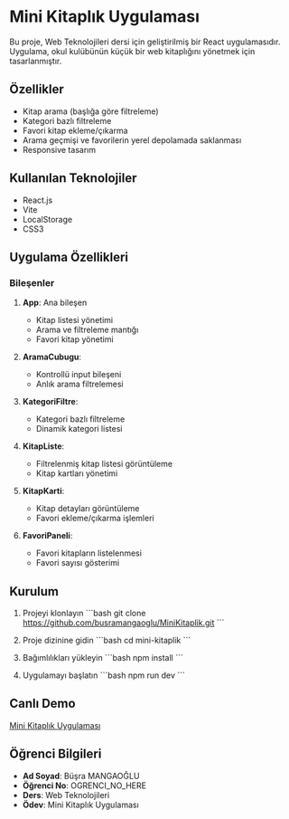 # Mini Kitaplık Uygulaması

Bu proje, Web Teknolojileri dersi için geliştirilmiş bir React uygulamasıdır. Uygulama, okul kulübünün küçük bir web kitaplığını yönetmek için tasarlanmıştır.

## Özellikler

- Kitap arama (başlığa göre filtreleme)
- Kategori bazlı filtreleme
- Favori kitap ekleme/çıkarma
- Arama geçmişi ve favorilerin yerel depolamada saklanması
- Responsive tasarım

## Kullanılan Teknolojiler

- React.js
- Vite
- LocalStorage
- CSS3

## Uygulama Özellikleri

### Bileşenler

1. **App**: Ana bileşen
   - Kitap listesi yönetimi
   - Arama ve filtreleme mantığı
   - Favori kitap yönetimi

2. **AramaCubugu**: 
   - Kontrollü input bileşeni
   - Anlık arama filtrelemesi

3. **KategoriFiltre**: 
   - Kategori bazlı filtreleme
   - Dinamik kategori listesi

4. **KitapListe**: 
   - Filtrelenmiş kitap listesi görüntüleme
   - Kitap kartları yönetimi

5. **KitapKarti**: 
   - Kitap detayları görüntüleme
   - Favori ekleme/çıkarma işlemleri

6. **FavoriPaneli**: 
   - Favori kitapların listelenmesi
   - Favori sayısı gösterimi

## Kurulum

1. Projeyi klonlayın
\`\`\`bash
git clone https://github.com/busramangaoglu/MiniKitaplik.git
\`\`\`

2. Proje dizinine gidin
\`\`\`bash
cd mini-kitaplik
\`\`\`

3. Bağımlılıkları yükleyin
\`\`\`bash
npm install
\`\`\`

4. Uygulamayı başlatın
\`\`\`bash
npm run dev
\`\`\`

## Canlı Demo

[Mini Kitaplık Uygulaması](https://mini-kitaplik-wheat.vercel.app/)

## Öğrenci Bilgileri

- **Ad Soyad**: Büşra MANGAOĞLU
- **Öğrenci No**: OGRENCI_NO_HERE
- **Ders**: Web Teknolojileri
- **Ödev**: Mini Kitaplık Uygulaması
